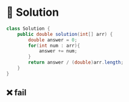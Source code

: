 # 📕 Solution

```java
class Solution {
    public double solution(int[] arr) {
        double answer = 0;
        for(int num : arr){
            answer += num;
        }
        return answer / (double)arr.length;
    }
}
```

## ❌ fail

```java

```
